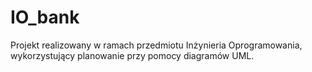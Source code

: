 # IO_bank
Projekt realizowany w ramach przedmiotu Inżynieria Oprogramowania, wykorzystujący planowanie przy pomocy diagramów UML.
